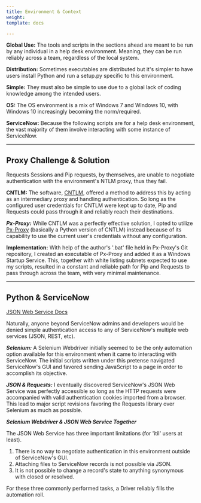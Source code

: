 ```yaml
---
title: Environment & Context
weight: 
template: docs

---
```

**Global Use:** The tools and scripts in the sections ahead are meant to be run by any individual in a help desk environment. Meaning, they can be run reliably across a team, regardless of the local system.

**Distribution:** Sometimes executables are distributed but it's simpler to have users install Python and run a setup.py specific to this environment.

**Simple:** They must also be simple to use due to a global lack of coding knowledge among the intended users.

**OS:** The OS environment is a mix of Windows 7 and Windows 10, with Windows 10 increasingly becoming the norm/required.

**ServiceNow:** Because the following scripts are for a help desk environment, the vast majority of them involve interacting with some instance of ServiceNow.

<hr/>

## Proxy Challenge & Solution

Requests Sessions and Pip requests, by themselves, are unable to negotiate authentication with the environment's NTLM proxy, thus they fail.

**CNTLM:** The software, [CNTLM](http://cntlm.sourceforge.net/), offered a method to address this by acting as an intermediary proxy and handling authentication. So long as the configured user credentials for CNTLM were kept up to date, Pip and Requests could pass through it and reliably reach their destinations.

**_Px-Proxy:_** While CNTLM was a perfectly effective solution, I opted to utilize [Px-Proxy](https://github.com/genotrance/px "Px-Proxy") (basically a Python version of CNTLM) instead because of its capability to use the current user's credentials without any configuration.

**Implementation:** With help of the author's '.bat' file held in Px-Proxy's Git repository, I created an executable of Px-Proxy and added it as a Windows Startup Service. This, together with white listing subnets expected to use my scripts, resulted in a constant and reliable path for Pip and Requests to pass through across the team, with very minimal maintenance.

<hr/>

## Python & ServiceNow

[JSON Web Service Docs](https://docs.servicenow.com/bundle/newyork-application-development/page/integrate/inbound-other-web-services/concept/c_JSONv2WebService.html)

Naturally, anyone beyond ServiceNow admins and developers would be denied simple authentication access to any of ServiceNow's multiple web services (JSON, REST, etc).

**_Selenium:_** A Selenium Webdriver initially seemed to be the only automation option available for this environment when it came to interacting with ServiceNow. The initial scripts written under this pretense navigated ServiceNow's GUI and favored sending JavaScript to a page in order to accomplish its objective.

**_JSON & Requests:_** I eventually discovered ServiceNow's JSON Web Service was perfectly accessible so long as the HTTP requests were accompanied with valid authentication cookies imported from a browser. This lead to major script revisions favoring the Requests library over Selenium as much as possible.

**_Selenium Webdriver & JSON Web Service Together_**

The JSON Web Service has three important limitations (for 'itil' users at least). 

1. There is no way to negotiate authentication in this environment outside of ServiceNow's GUI. 
2. Attaching files to ServiceNow records is not possible via JSON. 
3. It is not possible to change a record's state to anything synonymous with closed or resolved. 

For these three commonly performed tasks, a Driver reliably fills the automation roll.